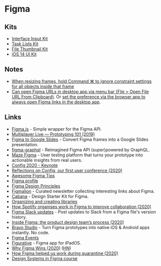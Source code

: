 # Figma

## Kits

* [Interface Input Kit](https://www.figma.com/community/file/831737395628127231)
* [Task Lists Kit](https://www.figma.com/community/file/844437632570943875)
* [File Thumbnail Kit](https://www.figma.com/community/file/834093248798603357)
* [iOS 14 UI Kit](https://www.figma.com/community/file/858143367356468985)

## Notes

* [When resizing frames, hold Command ⌘ to ignore constraint settings for all objects inside that frame](https://twitter.com/rogie/status/1239560547659468800)
* [Can open Figma URLs in desktop app via menu bar \(File &gt; Open File URL From Clipboard\)](https://twitter.com/gavinmcfarland/status/1260132994679013377). Or [set the preference via the browser app to always open Figma links in the desktop app](https://twitter.com/rollmottle/status/1260212414592634880).

## Links

* [Figma.js](https://github.com/jongold/figma-js) - Simple wrapper for the Figma API.
* [Multiplayer Live — Prototyping 101 \(2019\)](https://www.youtube.com/watch?v=IZw_KNWp_qk)
* [Figma to Google Slides](https://github.com/alyssaxuu/figma-to-google-slides) - Convert Figma frames into a Google Slides presentation.
* [figma-graphql](https://github.com/braposo/figma-graphql) - Reimagined Figma API \(super\)powered by GraphQL.
* [Maze Figma](https://maze.design/) - User testing platform that turns your prototype into actionable insights from real users.
* [Config 2020 - Keynote](https://www.youtube.com/watch?v=xL_ruBAwVmo)
* [Reflections on Config, our first user conference \(2020\)](https://www.youtube.com/playlist?list=PLXDU_eVOJTx4UHprj9iYPBu4agz8HiB66)
* [Awesome Figma Tips](https://awesomefigmatips.com/)
* [Figma profile](https://www.figma.com/@figma)
* [Figma Design Principles](https://www.figma.com/community/file/817913152610525667)
* [Figmalion](https://figmalion.com/) - Curated newsletter collecting interesting links about Figma.
* [Cabana](https://cabanaforfigma.com/) - Design Starter Kit for Figma.
* [Organizing and creating libraries](https://www.figma.com/best-practices/components-styles-and-shared-libraries/organizing-and-creating-libraries/)
* [How Spotify organises work in Figma to improve collaboration \(2020\)](https://spotify.design/articles/2020-04-20/how-spotify-works-in-figma/)
* [Figma Slack updates](https://github.com/jordansinger/figma-slack-updates) - Post updates to Slack from a Figma file's version history.
* [Inside Figma: the product design team’s process \(2020\)](https://www.figma.com/blog/inside-figma-the-product-design-teams-process/)
* [Bravo Studio](https://www.bravostudio.app/) - Turn Figma prototypes into native iOS & Android apps instantly. No code.
* [Figma Events](https://www.figma.com/events/)
* [Figurative](https://figurative.design/) - Figma app for iPadOS.
* [Why Figma Wins \(2020\)](https://kwokchain.com/2020/06/19/why-figma-wins/) \([HN](https://news.ycombinator.com/item?id=23584954)\)
* [How Figma helped us work during quarantine \(2020\)](https://littlemissrobot.com/blogs/how-figma-saved-us-during-a-lockdown)
* [Design Systems in Figma course](https://www.leveluptutorials.com/tutorials/design-systems-in-figma)


